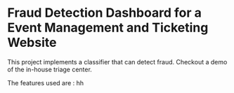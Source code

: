 # Fraud Detection Dashboard for a Event Management and Ticketing Website
This project implements a classifier that can detect fraud.
Checkout a demo of the in-house triage center.

The features used are :
 hh
